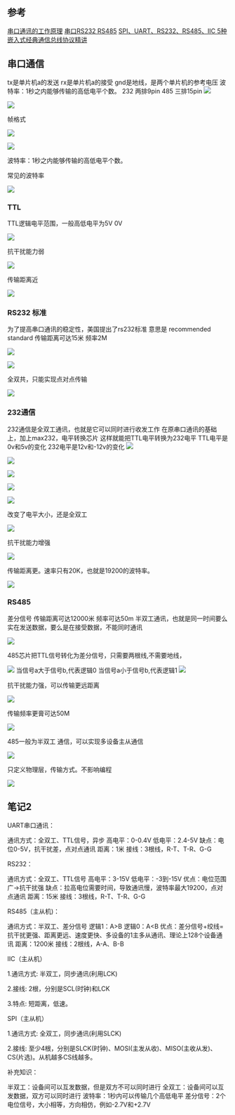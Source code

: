 ## 参考
[串口通讯的工作原理](https://www.bilibili.com/video/BV1y34y147s5/?spm_id_from=333.337.search-card.all.click&vd_source=b92112731015c20054034d26c9ad8a67)
[ 串口RS232 RS485](https://www.bilibili.com/video/BV1PD4y147ts/?spm_id_from=autoNext&vd_source=b92112731015c20054034d26c9ad8a67)
[SPI、UART、RS232、RS485、IIC 5种嵌入式经典通信总线协议精讲](https://www.bilibili.com/video/BV1SK4y1X7jp/?spm_id_from=333.788.recommend_more_video.18&vd_source=b92112731015c20054034d26c9ad8a67)
## 串口通信
tx是单片机a的发送
rx是单片机a的接受
gnd是地线，是两个单片机的参考电压
波特率：1秒之内能够传输的高低电平个数。
232 两排9pin
485 三排15pin
![](https://i0.hdslb.com/bfs/note/6b01d97acdaa593bd39e648a072bef5dbb420c4c.jpg@680w_!web-note.webp)

![](https://i0.hdslb.com/bfs/note/66f2d7acdefac25eaa4724c63dde4cf4bc97fd20.jpg@680w_!web-note.webp)

帧格式

![](https://i0.hdslb.com/bfs/note/23ffa81877278685fa03f39e478eb4c0600bc856.jpg@680w_!web-note.webp)

  

![](https://i0.hdslb.com/bfs/note/330375a34b7657e1ad084b32638beee9adab85c8.jpg@680w_!web-note.webp)

波特率：1秒之内能够传输的高低电平个数。

常见的波特率

![](https://i0.hdslb.com/bfs/note/de0b1be2d185f63b69769fe58aa21d0e4691817d.jpg@680w_!web-note.webp)

  
###  TTL
TTL逻辑电平范围，一般高低电平为5V 0V

![](https://i0.hdslb.com/bfs/note/193532aa1756f0a6bb0b7d5d96d95db1f22bed26.jpg@680w_!web-note.webp)

抗干扰能力弱

![](https://i0.hdslb.com/bfs/note/8b58338d6d211c4d0c29cf070b3fe5a31ba91abe.jpg@680w_!web-note.webp)

传输距离近

![](https://i0.hdslb.com/bfs/note/44e2e21d0d1683ff539e289773930d618637ea9e.jpg@680w_!web-note.webp)

### RS232 标准

为了提高串口通讯的稳定性，美国提出了rs232标准
意思是 recommended standard
传输距离可达15米
频率2M

![](https://i0.hdslb.com/bfs/note/37011de044b32f6b2fa190bc3db23bfdcf2dde05.jpg@680w_!web-note.webp)

  

![](https://i0.hdslb.com/bfs/note/f8dea2138519b7f4dbf5915787d0ac3542ca3ad3.jpg@680w_!web-note.webp)

全双共，只能实现点对点传输

![](https://i0.hdslb.com/bfs/note/2d2152a43308362e4803cf43210072de404172d2.jpg@680w_!web-note.webp)

### 232通信

232通信是全双工通讯，也就是它可以同时进行收发工作
在原串口通讯的基础上，加上max232，电平转换芯片
这样就能把TTL电平转换为232电平
TTL电平是0v和5v的变化
232电平是12v和-12v的变化
![](https://i0.hdslb.com/bfs/note/17b501ac167f46c90e282a0afe53bf3c67bf0850.jpg@680w_!web-note.webp)

  

![](https://i0.hdslb.com/bfs/note/d364f879ed21f30b85ea2ce84d89494223207605.jpg@680w_!web-note.webp)

![](https://i0.hdslb.com/bfs/note/236a0575cefaf5981d13380b23a9885b5ac6a5f7.jpg@680w_!web-note.webp)

  

![](https://i0.hdslb.com/bfs/note/f36a47673a3aad5151974e9c883c69e3502a02f5.jpg@680w_!web-note.webp)

  

![](https://i0.hdslb.com/bfs/note/b9bd5eee9869b2b66999f64e61e37c5a38a66c03.jpg@680w_!web-note.webp)

改变了电平大小，还是全双工

![](https://i0.hdslb.com/bfs/note/f88419013ffe777df70668155c64f39aa75099f5.jpg@680w_!web-note.webp)

抗干扰能力增强

![](https://i0.hdslb.com/bfs/note/5343ef587062a415f9d8bd8fc8d2637da67001a2.jpg@680w_!web-note.webp)

传输距离更。速率只有20K，也就是19200的波特率。

![](https://i0.hdslb.com/bfs/note/6e64c25801ae8ee77d6dee1f991084c429e58e40.jpg@680w_!web-note.webp)

  

### RS485
差分信号
传输距离可达12000米
频率可达50m
半双工通讯，也就是同一时间要么实在发送数据，要么是在接受数据，不能同时通讯

![](https://i0.hdslb.com/bfs/note/a906ad5fcad382a8d1cab29a481c38691001321f.jpg@680w_!web-note.webp)

485芯片把TTL信号转化为差分信号，只需要两根线,不需要地线，

![](https://i0.hdslb.com/bfs/note/dc3c59161920732b14c2af9aea8d1649eb79b2dd.jpg@680w_!web-note.webp)
当信号a大于信号b,代表逻辑0
当信号a小于信号b,代表逻辑1
![](https://i0.hdslb.com/bfs/note/09d5ef7f94ad09b653676aaea0c74dd95d9e2941.jpg@680w_!web-note.webp)

抗干扰能力强，可以传输更远距离

![](https://i0.hdslb.com/bfs/note/f83f423acf21d1276f4abe592d5933fb6fa3da5f.jpg@680w_!web-note.webp)

传输频率更膏可达50M

![](https://i0.hdslb.com/bfs/note/e379e474265e94d516508ec5b3f9f49c7522fa50.jpg@680w_!web-note.webp)

485一般为半双工 通信，可以实现多设备主从通信

![](https://i0.hdslb.com/bfs/note/8a5a8d30cc333083a071f9a23404a3254bb3fdef.jpg@680w_!web-note.webp)

只定义物理层，传输方式。不影响编程

![](https://i0.hdslb.com/bfs/note/f231b407d925f690a1d2dad75cdfb43f07d879c5.jpg@680w_!web-note.webp)
## 笔记2
UART串口通讯：

通讯方式：全双工、TTL信号，异步
高电平：0-0.4V
低电平：2.4-5V 
缺点：电位0-5V，抗干扰差，点对点通讯
距离：1米
接线：3根线，R-T、T-R、G-G


RS232：

通讯方式：全双工、TTL信号
高电平：3-15V
低电平：-3到-15V
优点：电位范围广→抗干扰强
缺点：拉高电位需要时间，导致通讯慢，波特率最大19200，点对点通讯
距离：15米
接线：3根线，R-T、T-R、G-G


RS485（主从机)：

通讯方式：半双工、差分信号
逻辑1：A>B
逻辑0：A<B
优点：差分信号+绞线=抗干扰更强、距离更远、速度更快、多设备的1主多从通讯、理论上128个设备通讯
距离：1200米
接线：2根线，A-A、B-B


IIC（主从机）

1.通讯方式: 半双工，同步通讯(利用LCK)

2.接线: 2根，分别是SCL(时钟)和LCK

3.特点: 短距离，低速。



SPI（主从机）

1.通讯方式: 全双工，同步通讯(利用SLCK)

2.接线:   至少4根，分别是SLCK(时钟)、MOSI(主发从收)、MISO(主收从发)、CS(片选)。从机越多CS线越多。



补充知识：

半双工：设备间可以互发数据，但是双方不可以同时进行
全双工：设备间可以互发数据，双方可以同时进行
波特率：1秒内可以传输几个高低电平
差分信号：2个电位信号，大小相等，方向相仿，例如-2.7V和+2.7V

